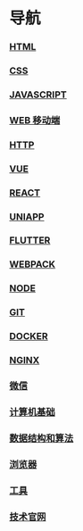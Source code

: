 # 导航

### [HTML](/HTML/)

### [CSS](/CSS/)

### [JAVASCRIPT](/JAVASCRIPT/)

### [WEB 移动端](/WEB移动端/)

### [HTTP](/HTTP/)

### [VUE](/VUE/)

### [REACT](/REACT/)

### [UNIAPP](/UNIAPP/)

### [FLUTTER](/FLUTTER/)

### [WEBPACK](/WEBPACK/)

### [NODE](/NODE/)

### [GIT](/GIT/)

### [DOCKER](/DOCKER/)

### [NGINX](/NGINX/)

### [微信](/微信/)

### [计算机基础](/计算机基础/)

### [数据结构和算法](/数据结构和算法/)

### [浏览器](/浏览器/)

### [工具](/工具/)

### [技术官网](/技术官网/)
